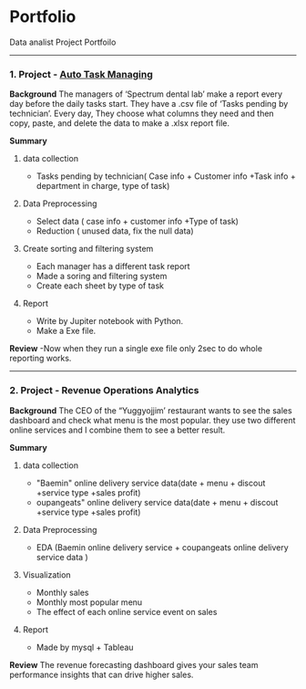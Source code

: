# Portfolio
Data analist Project Portfoilo

------------------
### 1. Project - [Auto Task Managing](https://github.com/joeywon/Portfolio/blob/main/Auto_task_managing.ipynb)
 **Background**
The managers of ‘Spectrum dental lab’ make a report every day before the daily tasks start. They have a .csv file of ‘Tasks pending by technician’. 
Every day, They choose what columns they need and then copy, paste, and delete the data to make a .xlsx report file. 
 
 **Summary**
1. data collection
    - Tasks pending by technician( Case info + Customer info +Task info + department in charge, type of task)
   

1. Data Preprocessing
   - Select data ( case info + customer info +Type of task)
    - Reduction ( unused data, fix the null data)
    

1. Create sorting and filtering system 
    - Each manager has a different task report 
    - Made a soring and filtering system
    - Create each sheet by type of task 


1. Report
    - Write by Jupiter notebook with Python.
    - Make a Exe file. 


 **Review**
 -Now when they run a single exe file only 2sec to do whole reporting works.


------------------

### 2. Project - Revenue Operations Analytics
 **Background**
The CEO of the “Yuggyojjim’ restaurant wants to see the sales dashboard and check what menu is the most popular. they use two different online services and I combine them to see a better result.
 
 **Summary**
1. data collection
    - "Baemin" online delivery service data(date + menu + discout +service type +sales profit)
    - oupangeats" online delivery service data(date + menu + discout +service type +sales profit)
   

1. Data Preprocessing
   - EDA (Baemin online delivery service + coupangeats online delivery service data )
    

1. Visualization
    - Monthly sales
    - Monthly most popular menu
    - The effect of each online service event on sales


1. Report
    - Made by mysql + Tableau


**Review**
The revenue forecasting dashboard gives your sales team performance insights that can drive higher sales.
